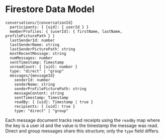 # Firestore Data Model

```text
conversations/{conversationId}
  participants: { [uid]: { userId } }
  memberProfiles: { [userId]: { firstName, lastName, profilePicturePath } }
  lastSenderId: number
  lastSenderName: string
  lastSenderPicturePath: string
  mostRecentMessage: string
  numMessages: number
  sentTimestamp: Timestamp
  unreadCount: { [uid]: number }
  type: "direct" | "group"
  messages/{messageId}
    senderId: number
    senderName: string
    senderProfilePicturePath: string
    messageContent: string
    sentTimestamp: Timestamp
    readBy: { [uid]: Timestamp | true }
    recipients: { [uid]: true }
    type: "direct" | "group"
```

Each message document tracks read receipts using the `readBy` map where the key is a user id and the value is the timestamp the message was read. Direct and group messages share this structure; only the `type` field differs.
